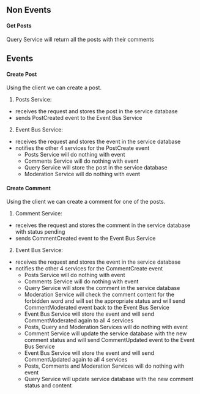 ## Non Events

#### Get Posts

Query Service will return all the posts with their comments

## Events

#### Create Post

Using the client we can create a post.

1. Posts Service:

- receives the request and stores the post in the service database
- sends PostCreated event to the Event Bus Service

2. Event Bus Service:

- receives the request and stores the event in the service database
- notifies the other 4 services for the PostCreate event
  - Posts Service will do nothing with event
  - Comments Service will do nothing with event
  - Query Service will store the post in the service database
  - Moderation Service will do nothing with event

#### Create Comment

Using the client we can create a comment for one of the posts.

1. Comment Service:

- receives the request and stores the comment in the service database with status pending
- sends CommentCreated event to the Event Bus Service

2. Event Bus Service:

- receives the request and stores the event in the service database
- notifies the other 4 services for the CommentCreate event
  - Posts Service will do nothing with event
  - Comments Service will do nothing with event
  - Query Service will store the comment in the service database
  - Moderation Service will check the comment content for the forbidden word and will set the appropriate status and will send CommentModerated event back to the Event Bus Service
  - Event Bus Service will store the event and will send CommentModerated again to all 4 services
  - Posts, Query and Moderation Services will do nothing with event
  - Comment Service will update the service database with the new comment status and will send CommentUpdated event to the Event Bus Service
  - Event Bus Service will store the event and will send CommentUpdated again to all 4 services
  - Posts, Comments and Moderation Services will do nothing with event
  - Query Service will update service database with the new comment status and content
